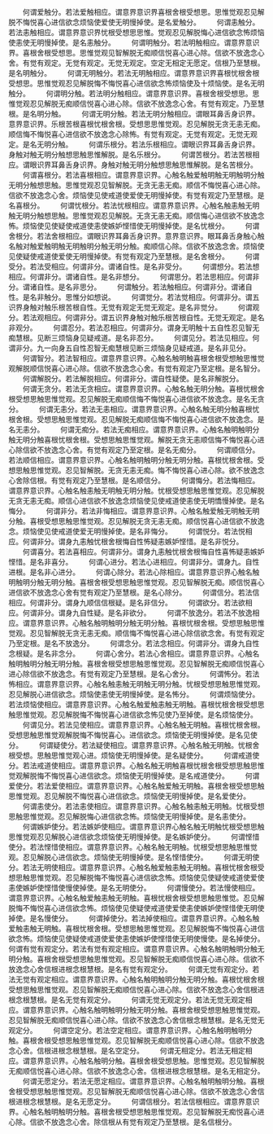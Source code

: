 <!-- { "loadSidebar": true } -->
　　何谓爱触分。若法爱触相应。谓意界意识界喜根舍根受想思。思惟觉观忍见解脱不悔悦喜心进信欲念烦恼使爱使无明慢掉使。是名爱触分。
　　何谓恚触分。若法恚触相应。谓意界意识界忧根受想思思惟。觉观忍见解脱悔心进信欲念怖烦恼使恚使无明慢掉使。是名恚触分。
　　何谓明触分。若法明触相应。谓意界意识界。喜根舍根受想思。思惟觉观见智解脱无痴顺信悦喜心进心除。信欲不放逸念心舍。有觉有观定。无觉有观定。无觉无观定。空定无相定无愿定。信根乃至慧根。是名明触分。
　　何谓无明触分。若法无明触相应。谓意界意识界喜根忧根舍根受想思。思惟觉观忍见解脱悔不悔悦喜心进信欲念怖烦恼使及十烦恼使。是名无明触分。
　　何谓明分触。若法明分触相应。谓意界意识界。喜根舍根受想思。思惟觉观忍见解脱无痴顺信悦喜心进心除。信欲不放逸念心舍。有觉有观定。乃至慧根。是名明分触。
　　何谓无明分触。若法无明分触相应。谓眼耳鼻舌身识界。意界意识界。乐根苦根喜根忧根舍根。受想思思惟觉观。忍见解脱无贪无恚无痴。顺信悔不悔悦喜心进信欲不放逸念心除怖。有觉有观定。无觉有观定。无觉无观定。是名无明分触。
　　何谓乐根分。若法乐根相应。谓眼识界耳鼻舌身识界。身触对触无明分触想思触思惟解脱。是名乐根分。
　　何谓苦根分。若法苦根相应。谓眼识界耳鼻舌身识界。身触对触无明分触想思触思惟解脱。是名苦根分。
　　何谓喜根分。若法喜根相应。谓意界意识界。心触名触爱触明触无明触明分触无明分触想思触。思惟觉观忍见智解脱。无贪无恚无痴。顺信不悔悦喜心进心除。信欲不放逸念心舍。烦恼使见使戒道使爱使无明慢掉使。有觉有观定乃至慧根。是名喜根分。
　　何谓忧根分。若法忧根相应。谓意界意识界。心触名触恚触无明触无明分触想思触。思惟觉观忍见解脱。无贪无恚无痴。顺信悔心进信欲不放逸念怖。烦恼使见使疑使戒道使恚使嫉妒悭惜使无明慢掉使。是名忧根分。
　　何谓舍根分。若法舍根相应。谓眼识界耳鼻舌身识界。意界意识界。眼耳鼻舌身触心触名触对触爱触明触无明触明分触无明分触。痴顺信心除。信欲不放逸念舍。烦恼使见使疑使戒道使爱使无明慢掉使。有觉有观定乃至慧根。是名舍根分。
　　何谓受分。若法受相应。何谓非分。谓诸自性。是名非受分。
　　何谓想分。若法想相应。何谓非分。谓诸自性。是名非想分。
　　何谓思分。若法思相应。何谓非分。谓诸自性。是名非思分。
　　何谓触分。若法触相应。何谓非分。谓诸自性。是名非触分。思惟分如想说。
　　何谓觉分。若法觉相应。何谓非分。谓五识界身触对触乐根苦根自性。无觉有观定无觉无观定。是名非觉分。
　　何谓观分。若法观相应。何谓非分。谓五识界身触对触乐根苦根自性。无觉无观定。是名非观分。
　　何谓忍分。若法忍相应。何谓非分。谓身无明触十五自性忍见智无痴慧根。见断三烦恼身见疑戒道。是名非忍分。
　　何谓见分。若法见相应。何谓非分。九一向身五自性忍智无痴慧根见断三烦恼身见疑戒道。是名非见分。
　　何谓智分。若法智相应。谓意界意识界。心触名触明触喜根舍根受想触思惟觉观解脱顺信悦喜心进心除。信欲不放逸念心舍。有觉有观定乃至定根。是名智分。
　　何谓解脱分。若法解脱相应。何谓非分。谓自性疑使。是名非解脱分。
　　何谓无贪分。若法无贪相应。谓意界意识界。心触名触无明分触。喜根忧根舍根受想思触思惟觉观。忍见解脱无痴顺信悔不悔悦喜心进信欲不放逸念。是名无贪分。
　　何谓无恚分。若法无恚相应。谓意界意识界。心触名触无明分触喜根忧根舍根。受想思触思惟觉观。忍见解脱无痴顺信悔不悔悦喜心进信欲不放逸念。是名无恚分。
　　何谓无痴分。若法无痴相应。谓意界意识界。心触名触明触明分触无明分触喜根忧根舍根。受想思触思惟觉观。解脱无贪无恚顺信悔不悔悦喜心进心除信欲不放逸念心舍。有觉有观定乃至定根。是名无痴分。
　　何谓顺信分。若法顺信相应。谓意界意识界。心触名触明触明分触无明分触。喜根忧根舍根。受想思触思惟觉观。忍见智解脱。无贪无恚无痴。悔不悔悦喜心进心除。欲不放逸念心舍除信根。有觉有观定乃至慧根。是名顺信分。
　　何谓悔分。若法悔相应。谓意界意识界。心触名触恚触无明触无明分触。忧根受想思触思惟觉观。忍见解脱无贪无恚无痴。顺信心进信欲不放逸念烦恼使见使戒道使恚使无明憍慢掉使。是名悔分。
　　何谓非分。若法非悔相应。谓意界意识界。心触名触爱触无明触无明分触。喜根受想思触思惟觉观。忍见解脱无贪无恚无痴。顺信悦喜心进信欲不放逸念。烦恼使见使戒道使爱无明慢掉使。是名非悔分。
　　何谓悦分。若法悦相应。何谓非分。谓身九恚触忧根舍根悔自性怖疑恚嫉妒悭惜。是名非悦分。
　　何谓喜分。若法喜相应。何谓非分。谓身九恚触忧根舍根悔自性喜怖疑恚嫉妒悭惜。是名非喜分。
　　何谓心进分。若法心进相应。何谓非分。谓身九。自性进根。是名非心进分。
　　何谓心除分。若法心除相应。谓意界意识界心触名触明触明分触无明分触。喜根舍根受想思触思惟觉观。忍见智解脱无痴。顺信悦喜心进信欲不放逸念心舍有觉有观定乃至慧根。是名心除分。
　　何谓信分。若法信相应。何谓非分。谓身九顺信信根疑。是名非信分。
　　何谓欲分。若法欲相应。何谓非分。谓身九自性疑。是名非欲分。
　　何谓不放逸分。若法不放逸相应。谓意界意识界。心触名触明触明分触无明分触。喜根忧根舍根。受想思触思惟觉观。忍见智解脱无贪无恚无痴。顺信悔不悔悦喜心进心除信欲念舍。有觉有观定乃至定根。是名不放逸分。
　　何谓念分。若法念相应。何谓非分。谓身九自性念根疑。是名非念分。
　　何谓心舍分。若法心舍相应。谓意界意识界。心触名触明触明分触无明分触。喜根舍根受想思触思惟觉观。忍见智解脱无痴顺信悦喜心进心除信欲不放逸念。有觉有观定乃至慧根。是名心舍分。
　　何谓怖分。若法怖相应。谓意界意识界。心触名触恚触无明触无明分触。忧根受想思触思惟觉观。忍见解脱心进信欲念。烦恼使恚使无明慢掉使。是名怖分。
　　何谓烦恼使分。若法烦恼使相应。谓意界意识界。心触名触爱触恚触无明触。喜根忧根舍根受想思触思惟觉观。忍见解脱悔不悔悦喜心进信欲念怖见使乃至掉使。是名烦恼使分。
　　何谓见分。若法见使相应。谓意界意识界。心触名触无明触。喜根忧根舍根。受想思触思惟觉观解脱悔不悔悦喜心。进信欲念。烦恼使无明慢掉使。是名见使分。
　　何谓疑使分。若法疑使相应。谓意界意识界。心触名触无明触。忧根舍根受想。思触思惟觉观心进。烦恼使无明慢掉使。是名疑使分。
　　何谓戒道使分。若法戒道使相应。谓意界意识界。心触名触无明触喜根忧根舍根受想思触思惟觉观解脱悔不悔悦喜心进信欲念。烦恼使无明慢掉使。是名戒道使分。
　　何谓爱使分。若法爱使相应。谓意界意识界。心触名触爱触无明触。喜根舍根受想思触思惟觉观。忍见解脱不悔悦喜心进信欲念。烦恼使无明慢掉使。是名爱使分。
　　何谓恚使分。若法恚使相应。谓意界意识界。心触名触恚触无明触。忧根受想思触思惟觉观。忍见解脱悔心进信欲念怖。烦恼使无明慢掉使。是名恚使分。
　　何谓嫉妒使分。若法嫉妒使相应。谓意界意识界心触名触无明触忧根受想思触思惟觉观忍见解脱心进信欲念烦恼使无明慢掉使。是名嫉妒使分。
　　何谓悭惜使分。若法悭惜使相应。谓意界意识界。心触名触无明触。忧根受想思触思惟觉观。忍见解脱心进信欲念。烦恼使无明慢掉使。是名悭惜使分。
　　何谓无明使分。若法无明使相应。谓意界意识界。心触名触爱触恚触无明触。喜根忧根舍根受想思触思惟觉观。忍见解脱悔不悔悦喜心进信欲念怖。烦恼使见使疑使戒道使爱使恚使嫉妒使悭惜使慢使掉使。是名无明使分。
　　何谓慢使分。若法慢使相应。谓意界意识界。心触名触爱触恚触无明触。喜根忧根舍根受想思触思惟觉。忍见解脱悔不悔悦喜心进信欲念怖。烦恼使见使疑使戒道使爱使恚使嫉妒使悭惜使无明使掉使。是名慢使分。
　　何谓掉使分。若法掉使相应。谓意界意识界。心触名触爱触恚触无明触。喜根忧根舍根。受想思触思惟觉观。忍见解脱悔不悔悦喜心进信欲念怖。烦恼使见使疑使戒道使爱使恚使嫉妒使悭惜使无明使慢使。是名掉使分。何谓有觉有观定分。若法有觉有观定相应。谓意界意识界。心触名触明触明分触无明分触。喜根舍根受想思触思惟觉观。忍见智解脱无痴顺信悦喜心进心除。信欲不放逸念心舍信根进根念根慧根。是名有觉有观定分。
　　何谓无觉有观定分。若法无觉有观定相应。谓意界意识界。心触名触明触明分触无明分触。喜根忧根舍根受想思触思惟觉观。忍见智解脱无痴顺信悦喜心进心除。信欲不放逸念心舍信根进根念根慧根。是名无觉有观定分。
　　何谓无觉无观定分。若法无觉无观定相应。谓意界意识界。心触名触明触明分触无明分触。喜根舍根受想思触思惟觉观。忍见智解脱无痴顺信悦喜心进心除。信欲不放逸念心舍信根念根慧根。是名无觉无观定分。
　　何谓空定分。若法空定相应。谓意界意识界。心触名触明触明分触。喜根舍根受想思触思惟觉观。忍见智解脱无痴顺信悦喜心进心除。信欲不放逸念心舍。信根进根念根慧根。是名空定分。
　　何谓无相定分。若法无相定相应。谓意界意识界。心触名触明分触。喜根舍根受想思触。思惟觉观。忍见智解脱无痴顺信悦喜心进心除。信欲不放逸念心舍。信根进根念根慧根。是名无相定分。
　　何谓无愿定分。若法无愿定相应。谓意界意识界。心触名触明触明分触。喜根舍根受想思触思惟觉观。忍见智解脱无痴顺信悦喜心进心除。信欲不放逸念心舍信根进根念根慧根。是名无愿定分。
　　何谓信根分。若法信根相应。谓意界意识界。心触名触明触明分触。喜根舍根受想思触思惟觉观。忍见智解脱无痴悦喜心进心除。信欲不放逸念心舍。除信根从有觉有观定乃至慧根。是名信根分。
